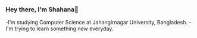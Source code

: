 ### Hey there, I'm Shahana👋
-I’m studying Computer Science at Jahangirnagar University, Bangladesh.
-I'm trying to learn something new everyday.
<!--
**Asmaul-Shahana/Asmaul-Shahana** is a ✨ _special_ ✨ repository because its `README.md` (this file) appears on your GitHub profile.

Here are some ideas to get you started:
-->
